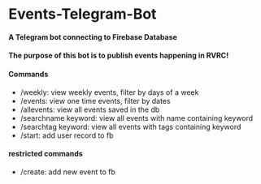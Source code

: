 # Events-Telegram-Bot

#### A Telegram bot connecting to Firebase Database

#### The purpose of this bot is to publish events happening in RVRC!

#### Commands

- /weekly: view weekly events, filter by days of a week
- /events: view one time events, filter by dates
- /allevents: view all events saved in the db
- /searchname keyword: view all events with name containing keyword
- /searchtag keyword: view all events with tags containing keyword
- /start: add user record to fb

#### restricted commands

- /create: add new event to fb
